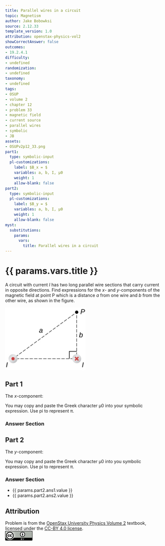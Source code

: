```yaml
---
title: Parallel wires in a circuit
topic: Magnetism
author: Jake Bobowksi
source: 2.12.33
template_version: 1.0
attribution: openstax-physics-vol2
showCorrectAnswer: false
outcomes:
- 19.2.4.1
difficulty:
- undefined
randomization:
- undefined
taxonomy:
- undefined
tags:
- OSUP
- volume 2
- chapter 12
- problem 33
- magnetic field
- current source
- parallel wires
- symbolic
- JB
assets:
- OSUPv2p12_33.png
part1:
  type: symbolic-input
  pl-customizations:
    label: $B_x = $
    variables: a, b, I, μ0
    weight: 1
    allow-blank: false
part2:
  type: symbolic-input
  pl-customizations:
    label: $B_y = $
    variables: a, b, I, μ0
    weight: 1
    allow-blank: false
myst:
  substitutions:
    params:
      vars:
        title: Parallel wires in a circuit
---
```

# {{ params.vars.title }}
A circuit with current $I$ has two long parallel wire sections that carry current in opposite directions.
Find expressions for the $x$- and $y$-components of the magnetic field at point P which is a distance $a$ from one wire and $b$ from the other wire, as shown in the figure.

<img src="OSUPv2p12_33.png" width=260 alt="Parallel wires with currents in opposite directions">

## Part 1

The $x$-component:

You may copy and paste the Greek character μ0 into your symbolic expression.
Use pi to represent π.

### Answer Section

## Part 2

The $y$-component:

You may copy and paste the Greek character μ0 into you symbolic expression.
Use pi to represent π.

### Answer Section

- {{ params.part2.ans1.value }}
- {{ params.part2.ans2.value }}

## Attribution

Problem is from the [OpenStax University Physics Volume 2](https://openstax.org/details/books/university-physics-volume-2) textbook, licensed under the [CC-BY 4.0 license](https://creativecommons.org/licenses/by/4.0/).<br>![Image representing the Creative Commons 4.0 BY license.](https://raw.githubusercontent.com/firasm/bits/master/by.png)